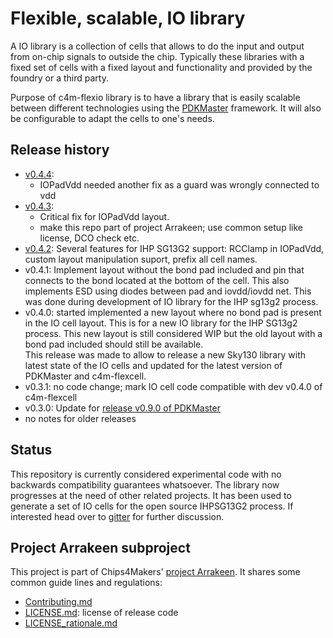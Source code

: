 # Flexible, scalable, IO library

A IO library is a collection of cells that allows to do the input and output from on-chip signals to outside the chip. Typically these libraries with a fixed set of cells with a fixed layout and functionality and provided by the foundry or a third party.

Purpose of c4m-flexio library is to have a library that is easily scalable between different technologies using the [PDKMaster](https://gitlab.com/Chips4Makers/PDKMaster) framework. It will also be configurable to adapt the cells to one's needs.

## Release history

* [v0.4.4](https://gitlab.com/Chips4Makers/c4m-flexio/-/commits/v0.4.4):
  * IOPadVdd needed another fix as a guard was wrongly connected to vdd
* [v0.4.3](https://gitlab.com/Chips4Makers/c4m-flexio/-/commits/v0.4.3):
  * Critical fix for IOPadVdd layout.
  * make this repo part of project Arrakeen; use common setup like license, DCO check etc.
* [v0.4.2](https://gitlab.com/Chips4Makers/c4m-flexio/-/commits/v0.4.2):
  Several features for IHP SG13G2 support: RCClamp in IOPadVdd, custom layout manipulation
  suport, prefix all cell names.
* v0.4.1:
  Implement layout without the bond pad included and pin that connects to the bond located at the
  bottom of the cell. This also implements ESD using diodes between pad and iovdd/iovdd net.
  This was done during development of IO library for the IHP sg13g2 process.
* v0.4.0:
  started implemented a new layout where no bond pad is present in the IO cell layout. This is for a
  new IO library for the IHP SG13g2 process. This new layout is still considered WIP but the old
  layout with a bond pad included should still be available.  
  This release was made to allow to release a new Sky130 library with latest state of the IO cells
  and updated for the latest version of PDKMaster and c4m-flexcell.
* v0.3.1: no code change; mark IO cell code compatible with dev v0.4.0 of c4m-flexcell
* v0.3.0: Update for [release v0.9.0 of PDKMaster](https://gitlab.com/Chips4Makers/PDKMaster/-/blob/v0.9.0/ReleaseNotes/v0.9.0.md)
* no notes for older releases

## Status

This repository is currently considered experimental code with no backwards compatibility guarantees whatsoever. The library now progresses at the need of other related projects. It has been used to generate
a set of IO cells for the open source IHPSG13G2 process.
If interested head over to [gitter](https://gitter.im/Chips4Makers/community) for further discussion.

## Project Arrakeen subproject

This project is part of Chips4Makers' [project Arrakeen](https://gitlab.com/Chips4Makers/c4m-arrakeen). It shares some common guide lines and regulations:

* [Contributing.md](https://gitlab.com/Chips4Makers/c4m-arrakeen/-/blob/redtape_v1/Contributing.md)
* [LICENSE.md](https://gitlab.com/Chips4Makers/c4m-arrakeen/-/blob/redtape_v1/LICENSE.md): license of release code
* [LICENSE_rationale.md](https://gitlab.com/Chips4Makers/c4m-arrakeen/-/blob/redtape_v1/LICENSE_rationale.md)
